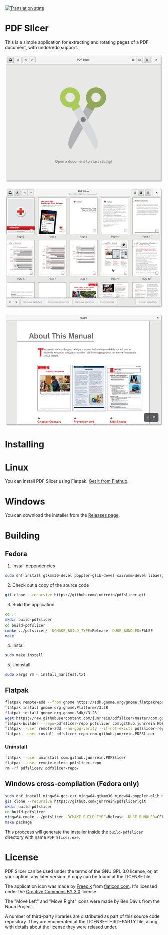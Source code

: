 <a href="https://hosted.weblate.org/engage/pdf-slicer/?utm_source=widget">
<img src="https://hosted.weblate.org/widgets/pdf-slicer/-/svg-badge.svg" alt="Translation state" />
</a>

# PDF Slicer

This is a simple application for extracting and rotating pages of a PDF document,
with undo/redo support.

![](docs/readme-screenshot-1.png)

![](docs/readme-screenshot-2.png)

![](docs/readme-screenshot-3.png)

# Installing

# Linux

You can install PDF Slicer using Flatpak. [Get it from Flathub](https://flathub.org/apps/details/com.github.junrrein.PDFSlicer).

# Windows

You can download the installer from the [Releases page](https://github.com/junrrein/pdfslicer/releases/latest).

# Building

## Fedora

1. Install dependencies

```bash
sudo dnf install gtkmm30-devel poppler-glib-devel cairomm-devel libaesgm-devel uuid-devel intltool gettext
```

2. Check out a copy of the source code

```bash
git clone --recursive https://github.com/junrrein/pdfslicer.git
```

3. Build the application

```bash
cd ..
mkdir build-pdfslicer
cd build-pdfslicer
cmake ../pdfslicer/ -DCMAKE_BUILD_TYPE=Release -DUSE_BUNDLED=FALSE
make
```

4. Install

```bash
sudo make install
```

5. Uninstall

```bash
sudo xargs rm < install_manifest.txt
```

## Flatpak

```bash
flatpak remote-add --from gnome https://sdk.gnome.org/gnome.flatpakrepo
flatpak install gnome org.gnome.Platform//3.28
flatpak install gnome org.gnome.Sdk//3.28
wget https://raw.githubusercontent.com/junrrein/pdfslicer/master/com.github.junrrein.PDFSlicer.json
flatpak-builder --repo=pdfslicer-repo pdfslicer com.github.junrrein.PDFSlicer.json --force-clean
flatpak --user remote-add --no-gpg-verify --if-not-exists pdfslicer-repo pdfslicer-repo
flatpak --user install pdfslicer-repo com.github.junrrein.PDFSlicer
```

### Uninstall

```bash
flatpak --user uninstall com.github.junrrein.PDFSlicer
flatpak --user remote-delete pdfslicer-repo
rm -rf pdfslicer/ pdfslicer-repo/
```

## Windows cross-compilation (Fedora only)

```bash
sudo dnf install mingw64-gcc-c++ mingw64-gtkmm30 mingw64-poppler-glib mingw64-librsvg2
git clone --recursive https://github.com/junrrein/pdfslicer.git
mkdir build-pdfslicer
cd build-pdfslicer
mingw64-cmake ../pdfslicer -DCMAKE_BUILD_TYPE=Release -DUSE_BUNDLED=OFF
make package
```

This proccess will generate the installer inside the `build-pdfslicer` directory with name `PDF Slicer.exe`.

# License

PDF Slicer can be used under the terms of the GNU GPL 3.0 license,
or, at your option, any later version.
A copy can be found at the LICENSE file.

The application icon was made by [Freepik](http://www.freepik.com) from [flaticon.com](https://www.flaticon.com). It's licensed under the [Creative Commons BY 3.0](http://creativecommons.org/licenses/by/3.0/) license.

The "Move Left" and "Move Right" icons were made by Ben Davis from the Noun Project.

A number of third-party libraries are distributed as part of this source
code repository. They are enumerated at the LICENSE-THIRD-PARTY file,
along with details about the license they were relased under.
